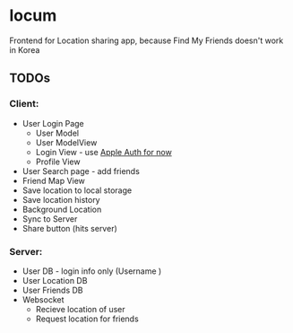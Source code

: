 # locum
Frontend for Location sharing app, because Find My Friends doesn't work in Korea

## TODOs

### Client:

* User Login Page
    * User Model
    * User ModelView
    * Login View - use [Apple Auth for now](https://docs.expo.dev/versions/latest/sdk/apple-authentication/)
    * Profile View
* User Search page - add friends
* Friend Map View
* Save location to local storage
* Save location history
* Background Location
* Sync to Server
* Share button (hits server)

### Server:

* User DB - login info only (Username )
* User Location DB
* User Friends DB
* Websocket
    * Recieve location of user
    * Request location for friends
